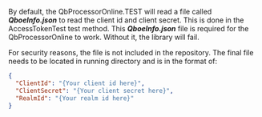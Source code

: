 By default, the QbProcessorOnline.TEST will read a file called ***QboeInfo.json*** to read the client id and client secret.  This is done in the AccessTokenTest test method.  This ***QboeInfo.json*** file is required for the QbProcessorOnline to work.  Without it, the library will fail.

For security reasons, the file is not included in the repository.  The final file needs to be located in running directory and is in the format of:
```json
{
  "ClientId": "{Your client id here}",
  "ClientSecret": "{Your client secret here}",
  "RealmId": "{Your realm id here}"
}
```
